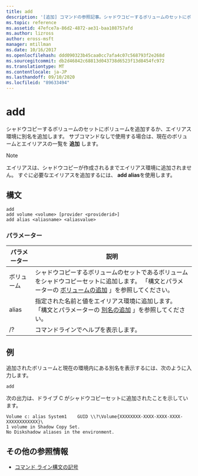 ```yaml
---
title: add
description: '[追加] コマンドの参照記事。シャドウコピーするボリュームのセットにボリュームを追加するか、エイリアス環境にエイリアスを追加します。'
ms.topic: reference
ms.assetid: 47efce7a-86d2-4872-ae31-baa108757afd
ms.author: lizross
author: eross-msft
manager: mtillman
ms.date: 10/16/2017
ms.openlocfilehash: ddd090323b45caa0cc7afa4c07c568793f2e268d
ms.sourcegitcommit: db2d46842c68813d043738d6523f13d8454fc972
ms.translationtype: MT
ms.contentlocale: ja-JP
ms.lasthandoff: 09/10/2020
ms.locfileid: "89633494"
---
```

# <a name="add"></a>add

シャドウコピーするボリュームのセットにボリュームを追加するか、エイリアス環境に別名を追加します。 サブコマンドなしで使用する場合は、現在のボリュームとエイリアスの一覧を **追加** します。

> [!NOTE]
> エイリアスは、シャドウコピーが作成されるまでエイリアス環境に追加されません。 すぐに必要なエイリアスを追加するには、 **add alias**を使用します。

## <a name="syntax"></a>構文

```
add
add volume <volume> [provider <providerid>]
add alias <aliasname> <aliasvalue>
```

### <a name="parameters"></a>パラメーター

| パラメーター | 説明 |
| ---------- | ----------- |
| ボリューム | シャドウコピーするボリュームのセットであるボリュームをシャドウコピーセットに追加します。 「構文とパラメーターの [ボリュームの追加](add-volume.md) 」を参照してください。 |
| alias | 指定された名前と値をエイリアス環境に追加します。 「構文とパラメーターの [別名の追加](add-alias.md) 」を参照してください。 |
| /? | コマンドラインでヘルプを表示します。 |

## <a name="examples"></a>例

追加されたボリュームと現在の環境内にある別名を表示するには、次のように入力します。

```
add
```

次の出力は、ドライブ C がシャドウコピーセットに追加されたことを示しています。

```
Volume c: alias System1    GUID \\?\Volume{XXXXXXXX-XXXX-XXXX-XXXX-XXXXXXXXXXXX}\
1 volume in Shadow Copy Set.
No Diskshadow aliases in the environment.
```

## <a name="additional-references"></a>その他の参照情報

- [コマンド ライン構文の記号](command-line-syntax-key.md)